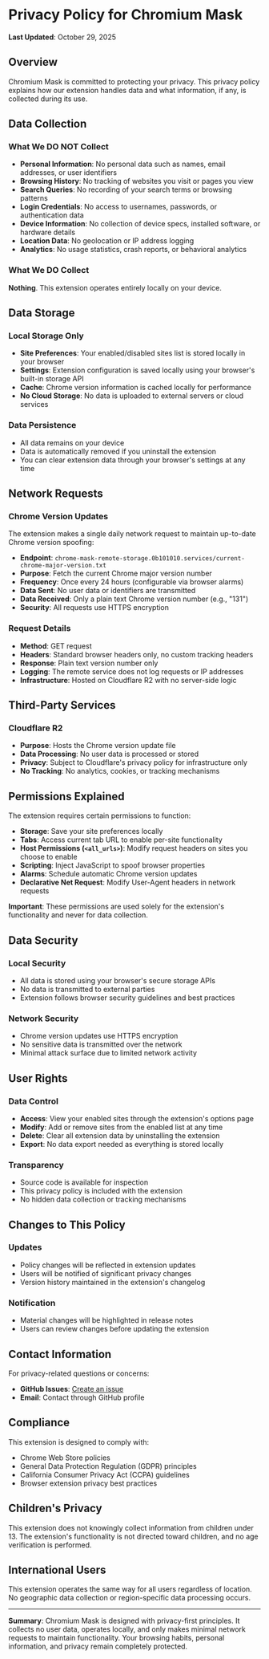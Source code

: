 # Privacy Policy for Chromium Mask

**Last Updated**: October 29, 2025

## Overview

Chromium Mask is committed to protecting your privacy. This privacy policy explains how our extension handles data and what information, if any, is collected during its use.

## Data Collection

### What We DO NOT Collect

- **Personal Information**: No personal data such as names, email addresses, or user identifiers
- **Browsing History**: No tracking of websites you visit or pages you view
- **Search Queries**: No recording of your search terms or browsing patterns
- **Login Credentials**: No access to usernames, passwords, or authentication data
- **Device Information**: No collection of device specs, installed software, or hardware details
- **Location Data**: No geolocation or IP address logging
- **Analytics**: No usage statistics, crash reports, or behavioral analytics

### What We DO Collect

**Nothing**. This extension operates entirely locally on your device.

## Data Storage

### Local Storage Only

- **Site Preferences**: Your enabled/disabled sites list is stored locally in your browser
- **Settings**: Extension configuration is saved locally using your browser's built-in storage API
- **Cache**: Chrome version information is cached locally for performance
- **No Cloud Storage**: No data is uploaded to external servers or cloud services

### Data Persistence

- All data remains on your device
- Data is automatically removed if you uninstall the extension
- You can clear extension data through your browser's settings at any time

## Network Requests

### Chrome Version Updates

The extension makes a single daily network request to maintain up-to-date Chrome version spoofing:

- **Endpoint**: `chrome-mask-remote-storage.0b101010.services/current-chrome-major-version.txt`
- **Purpose**: Fetch the current Chrome major version number
- **Frequency**: Once every 24 hours (configurable via browser alarms)
- **Data Sent**: No user data or identifiers are transmitted
- **Data Received**: Only a plain text Chrome version number (e.g., "131")
- **Security**: All requests use HTTPS encryption

### Request Details

- **Method**: GET request
- **Headers**: Standard browser headers only, no custom tracking headers
- **Response**: Plain text version number only
- **Logging**: The remote service does not log requests or IP addresses
- **Infrastructure**: Hosted on Cloudflare R2 with no server-side logic

## Third-Party Services

### Cloudflare R2

- **Purpose**: Hosts the Chrome version update file
- **Data Processing**: No user data is processed or stored
- **Privacy**: Subject to Cloudflare's privacy policy for infrastructure only
- **No Tracking**: No analytics, cookies, or tracking mechanisms

## Permissions Explained

The extension requires certain permissions to function:

- **Storage**: Save your site preferences locally
- **Tabs**: Access current tab URL to enable per-site functionality
- **Host Permissions (`<all_urls>`)**: Modify request headers on sites you choose to enable
- **Scripting**: Inject JavaScript to spoof browser properties
- **Alarms**: Schedule automatic Chrome version updates
- **Declarative Net Request**: Modify User-Agent headers in network requests

**Important**: These permissions are used solely for the extension's functionality and never for data collection.

## Data Security

### Local Security

- All data is stored using your browser's secure storage APIs
- No data is transmitted to external parties
- Extension follows browser security guidelines and best practices

### Network Security

- Chrome version updates use HTTPS encryption
- No sensitive data is transmitted over the network
- Minimal attack surface due to limited network activity

## User Rights

### Data Control

- **Access**: View your enabled sites through the extension's options page
- **Modify**: Add or remove sites from the enabled list at any time
- **Delete**: Clear all extension data by uninstalling the extension
- **Export**: No data export needed as everything is stored locally

### Transparency

- Source code is available for inspection
- This privacy policy is included with the extension
- No hidden data collection or tracking mechanisms

## Changes to This Policy

### Updates

- Policy changes will be reflected in extension updates
- Users will be notified of significant privacy changes
- Version history maintained in the extension's changelog

### Notification

- Material changes will be highlighted in release notes
- Users can review changes before updating the extension

## Contact Information

For privacy-related questions or concerns:

- **GitHub Issues**: [Create an issue](https://github.com/mr-september/chromium-mask/issues)
- **Email**: Contact through GitHub profile

## Compliance

This extension is designed to comply with:

- Chrome Web Store policies
- General Data Protection Regulation (GDPR) principles
- California Consumer Privacy Act (CCPA) guidelines
- Browser extension privacy best practices

## Children's Privacy

This extension does not knowingly collect information from children under 13. The extension's functionality is not directed toward children, and no age verification is performed.

## International Users

This extension operates the same way for all users regardless of location. No geographic data collection or region-specific data processing occurs.

---

**Summary**: Chromium Mask is designed with privacy-first principles. It collects no user data, operates locally, and only makes minimal network requests to maintain functionality. Your browsing habits, personal information, and privacy remain completely protected.
